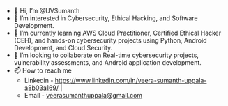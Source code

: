 - 👋 Hi, I’m @UVSumanth
- 👀 I’m interested in Cybersecurity, Ethical Hacking, and Software Development.
- 🌱 I’m currently learning AWS Cloud Practitioner, Certified Ethical Hacker (CEH), and hands-on cybersecurity projects using Python, Android Development, and Cloud Security.
- 🤝 I’m looking to collaborate on Real-time cybersecurity projects, vulnerability assessments, and Android application development.
- 📫 How to reach me
  - Linkedin - https://www.linkedin.com/in/veera-sumanth-uppala-a8b03a169/ |
  - Email    - veerasumanthuppala@gmail.com


<!---
UVSumanth/UVSumanth is a ✨ special ✨ repository because its `README.md` (this file) appears on your GitHub profile.
You can click the Preview link to take a look at your changes.
--->

